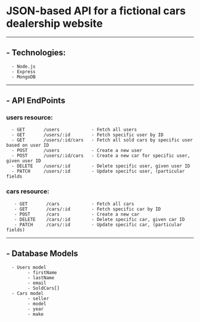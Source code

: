 # JSON-based API for a fictional cars dealership website
-----------------------------------------------------------------------------------------
## - Technologies: 
      - Node.js
      - Express
      - MongoDB
-----------------------------------------------------------------------------------------   
## - API EndPoints

 ### users resource:
      - GET       /users            - Fetch all users
      - GET       /users/:id        - Fetch specific user by ID
      - GET       /users/:id/cars   - Fetch all sold cars by specific user based on user ID
      - POST      /users            - Create a new user
      - POST      /users/:id/cars   - Create a new car for specific user, given user ID
      - DELETE    /users/:id        - Delete specific user, given user ID
      - PATCH     /users/:id        - Update specific user, (particular fields
      
 ### cars resource:
       - GET       /cars            - Fetch all cars
       - GET       /cars/:id        - Fetch specific car by ID
       - POST      /cars            - Create a new car
       - DELETE    /cars/:id        - Delete specific car, given car ID
       - PATCH     /cars/:id        - Update specific car, (particular fields)
 -----------------------------------------------------------------------------------------
## - Database Models
      - Users model
            - firstName
            - lastName
            - email
            - SoldCars[]
      - Cars model
            - seller
            - model
            - year
            - make
